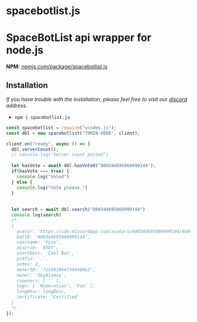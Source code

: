 
# spacebotlist.js

# SpaceBotList api wrapper for node.js


**NPM:** [npmjs.com/package/spacebotlist.js](https://www.npmjs.com/package/spacebotlist.js)<br>


## Installation
*If you have trouble with the installation, please feel free to visit our [discord](https://spacebotlist.xyz/dc) address.*
- `npm i spacebotlist.js`

```js
const spacebotlist = require("vcodes.js");
const dbl = new spacebotlist("TOKEN-HERE", client);

client.on("ready", async () => {
  dbl.serverCount();
  // console.log("Server count posted")
  
  let hasVote = await dbl.hasVoted("800344695069999144");
  if(hasVote === true) {
    console.log("Voted")
  } else {
    console.log("Vote please.")
  }
  
  
  let search = await dbl.search("800344695069999144")
  console.log(search)
  /*
  {
    avatar: 'https://cdn.discordapp.com/avatars/800344695069999144/8d4499339467130069897e90d528b5b4.webp',
    botID: '800344695069999144',
    username: 'Fyso',
    discrim: '0507',
    shortDesc: 'Cool Bot',
    prefix: '.',
    votes: 2,
    ownerID: '715491864739840063',
    owner: 'SkyAlumny',
    coowners: [ '' ],
    tags: [ 'Moderation', 'Fun' ],
    longDesc: longDesc,
    certificate: 'Certified'
  }
  */
});
```

